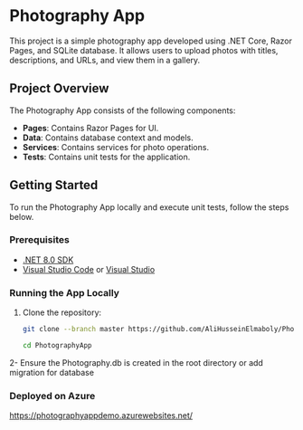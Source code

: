 # Photography App

This project is a simple photography app developed using .NET Core, Razor Pages, and SQLite database. It allows users to upload photos with titles, descriptions, and URLs, and view them in a gallery.

## Project Overview

The Photography App consists of the following components:

- **Pages**: Contains Razor Pages for UI.
- **Data**: Contains database context and models.
- **Services**: Contains services for photo operations.
- **Tests**: Contains unit tests for the application.

## Getting Started

To run the Photography App locally and execute unit tests, follow the steps below.

### Prerequisites

- [.NET 8.0 SDK](https://dotnet.microsoft.com/download/dotnet/8.0)
- [Visual Studio Code](https://code.visualstudio.com/) or [Visual Studio](https://visualstudio.microsoft.com/)

### Running the App Locally

1. Clone the repository:

   ```bash
   git clone --branch master https://github.com/AliHusseinElmaboly/PhotographyApp.git

   cd PhotographyApp
2- Ensure the Photography.db is created in the root directory or add migration for database

### Deployed on Azure
https://photographyappdemo.azurewebsites.net/

